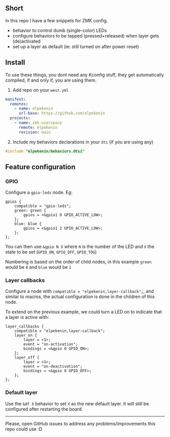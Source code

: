 ## Short

In this repo I have a few snippets for ZMK config.

- behavior to control dumb (single-color) LEDs
- configure behaviors to be tapped (pressed+released) when layer gets (de)activated
- set up a layer as default (ie: still turned on after power reset)

## Install

To use these things, you dont need any Kconfig stuff, they get automatically compiled, if and only if, you are using them.

1. Add repo on your `west.yml`

```yaml
manifest:
  remotes:
    - name: elpekenin
      url-base: https://github.com/elpekenin
  projects:
    - name: zmk-userspace
      remote: elpekenin
      revision: main
```

2. Include my behaviors declarations in your `dts` (if you are using any)

```c
#include "elpekenin/behaviors.dtsi"
```

## Feature configuration

### GPIO

Configure a `gpio-leds` node. Eg:

```dts
gpios {
    compatible = "gpio-leds";
    green: green {
        gpios = <&gpio1 0 GPIO_ACTIVE_LOW>;
    };
    blue: blue {
        gpios = <&gpio1 2 GPIO_ACTIVE_LOW>;
    };
};
```

You can then use `&gpio N X` where `N` is the number of the LED and `X` the state to be set (`GPIO_ON`, `GPIO_OFF`, `GPIO_TOG`)

Numbering is based on the order of child nodes, in this example `green` would be `0` and `blue` would be `1`

### Layer callbacks

Configure a node with `compatible = "elpekenin,layer-callback";`, and similar to macros, the actual configuration is done in the children of this node.

To extend on the previous example, we could turn a LED on to indicate that a layer is active with:

```dts
layer_callbacks {
    compatible = "elpekenin,layer-callback";
    layer_on {
        layer = <1>;
        event = "on-activation";
        bindings = <&gpio 0 GPIO_ON>;
    };
    layer_off {
        layer = <1>;
        event = "on-deactivation";
        bindings = <&gpio 0 GPIO_OFF>;
    };
};
```

### Default layer

Use the `&df X` behavior to set `X` as the new default layer. It will still be configured after restarting the board.

---

Please, open GitHub issues to address any problems/improvements this repo could use :D
